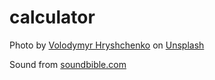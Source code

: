 # calculator
Photo by <a href="https://unsplash.com/@lunarts?utm_source=unsplash&utm_medium=referral&utm_content=creditCopyText">Volodymyr Hryshchenko</a> on <a href="https://unsplash.com/s/photos/notes?utm_source=unsplash&utm_medium=referral&utm_content=creditCopyText">Unsplash</a>

Sound from <a href="https://soundbible.com/1705-Click2.html">soundbible.com</a>